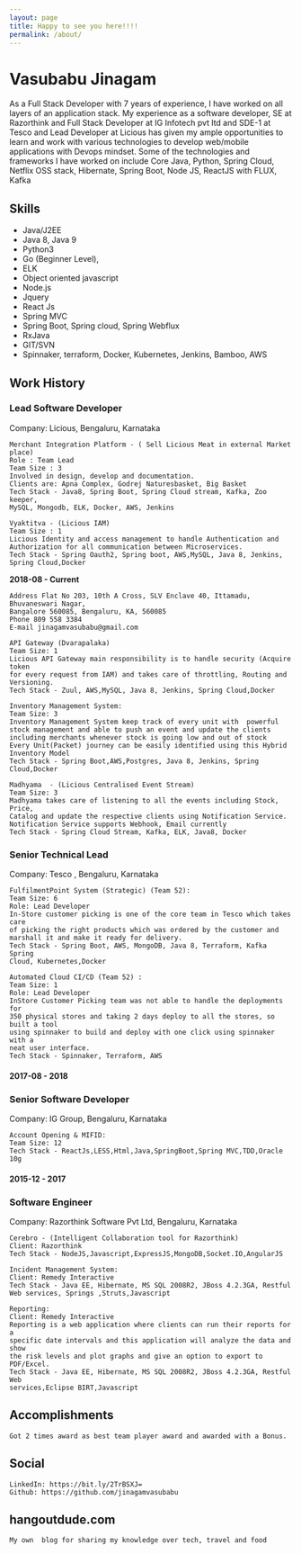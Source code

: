 ```yaml
---
layout: page
title: Happy to see you here!!!!
permalink: /about/
---
```

# Vasubabu Jinagam


As a Full Stack Developer with 7 years of experience, I have worked on all layers of
an application stack. My experience as a software developer, SE at Razorthink and
Full Stack Developer at IG Infotech pvt ltd and SDE-1 at Tesco and Lead Developer
at Licious has given my ample opportunities to learn and work with various
technologies to develop web/mobile applications with Devops mindset. Some of the
technologies and frameworks I have worked on include Core Java, Python, Spring
Cloud, Netflix OSS stack, Hibernate, Spring Boot, Node JS, ReactJS with FLUX, Kafka


## Skills
* Java/J2EE
* Java 8, Java 9 
* Python3 
* Go (Beginner Level), 
* ELK
* Object oriented javascript
* Node.js
* Jquery 
* React Js
* Spring MVC
* Spring Boot, Spring cloud, Spring Webflux
* RxJava
* GIT/SVN
* Spinnaker, terraform, Docker, Kubernetes, Jenkins, Bamboo, AWS

## Work History
### Lead Software Developer
Company:  Licious, Bengaluru, Karnataka

``` 
Merchant Integration Platform - ( Sell Licious Meat in external Market place)
Role : Team Lead
Team Size : 3
Involved in design, develop and documentation.
Clients are: Apna Complex, Godrej Naturesbasket, Big Basket
Tech Stack - Java8, Spring Boot, Spring Cloud stream, Kafka, Zoo keeper,
MySQL, Mongodb, ELK, Docker, AWS, Jenkins
```

```
Vyaktitva - (Licious IAM)
Team Size : 1
Licious Identity and access management to handle Authentication and
Authorization for all communication between Microservices.
Tech Stack - Spring Oauth2, Spring boot, AWS,MySQL, Java 8, Jenkins,
Spring Cloud,Docker
```
**2018-08 - Current**

```
Address Flat No 203, 10th A Cross, SLV Enclave 40, Ittamadu, Bhuvaneswari Nagar,
Bangalore 560085, Bengaluru, KA, 560085
Phone 809 558 3384
E-mail jinagamvasubabu@gmail.com
```

```
API Gateway (Dvarapalaka)
Team Size: 1
Licious API Gateway main responsibility is to handle security (Acquire token
for every request from IAM) and takes care of throttling, Routing and
Versioning.
Tech Stack - Zuul, AWS,MySQL, Java 8, Jenkins, Spring Cloud,Docker
```

```
Inventory Management System:
Team Size: 3
Inventory Management System keep track of every unit with  powerful
stock management and able to push an event and update the clients
including merchants whenever stock is going low and out of stock
Every Unit(Packet) journey can be easily identified using this Hybrid
Inventory Model
Tech Stack - Spring Boot,AWS,Postgres, Java 8, Jenkins, Spring
Cloud,Docker
```

```
Madhyama  - (Licious Centralised Event Stream)
Team Size: 3
Madhyama takes care of listening to all the events including Stock, Price,
Catalog and update the respective clients using Notification Service. 
Notification Service supports Webhook, Email currently
Tech Stack - Spring Cloud Stream, Kafka, ELK, Java8, Docker
```

### Senior Technical Lead
Company: Tesco , Bengaluru, Karnataka 
```
FulfilmentPoint System (Strategic) (Team 52):
Team Size: 6
Role: Lead Developer
In-Store customer picking is one of the core team in Tesco which takes care
of picking the right products which was ordered by the customer and
marshall it and make it ready for delivery.
Tech Stack - Spring Boot, AWS, MongoDB, Java 8, Terraform, Kafka Spring
Cloud, Kubernetes,Docker
```

```
Automated Cloud CI/CD (Team 52) :
Team Size: 1
Role: Lead Developer
InStore Customer Picking team was not able to handle the deployments for
350 physical stores and taking 2 days deploy to all the stores, so built a tool
using spinnaker to build and deploy with one click using spinnaker with a
neat user interface.
Tech Stack - Spinnaker, Terraform, AWS
```

#### 2017-08 - 2018
### Senior Software Developer
Company: IG Group, Bengaluru, Karnataka
```
Account Opening & MIFID:
Team Size: 12
Tech Stack - ReactJs,LESS,Html,Java,SpringBoot,Spring MVC,TDD,Oracle 10g
```

#### 2015-12 - 2017
### Software Engineer
Company: Razorthink Software Pvt Ltd, Bengaluru, Karnataka
```
Cerebro - (Intelligent Collaboration tool for Razorthink)
Client: Razorthink
Tech Stack - NodeJS,Javascript,ExpressJS,MongoDB,Socket.IO,AngularJS
```
```
Incident Management System:
Client: Remedy Interactive
Tech Stack - Java EE, Hibernate, MS SQL 2008R2, JBoss 4.2.3GA, Restful
Web services, Springs ,Struts,Javascript
```
```
Reporting:
Client: Remedy Interactive
Reporting is a web application where clients can run their reports for a
specific date intervals and this application will analyze the data and show
the risk levels and plot graphs and give an option to export to PDF/Excel.
Tech Stack - Java EE, Hibernate, MS SQL 2008R2, JBoss 4.2.3GA, Restful Web
services,Eclipse BIRT,Javascript
```

## Accomplishments

```
Got 2 times award as best team player award and awarded with a Bonus.
```

## Social

```
LinkedIn: https://bit.ly/2TrBSXJ=
Github: https://github.com/jinagamvasubabu
```

## hangoutdude.com

```
My own  blog for sharing my knowledge over tech, travel and food
```
